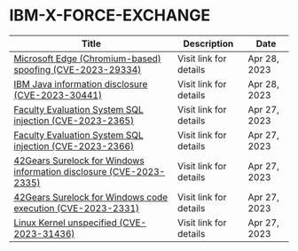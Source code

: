 

# IBM-X-FORCE-EXCHANGE

 |Title|Description|Date|
 |---|---|---|
 |[Microsoft Edge (Chromium-based) spoofing (CVE-2023-29334)](https://exchange.xforce.ibmcloud.com/activity/list?filter=Vulnerabilities)|Visit link for details|Apr 28, 2023|
 |[IBM Java information disclosure (CVE-2023-30441)](https://exchange.xforce.ibmcloud.com/activity/list?filter=Vulnerabilities)|Visit link for details|Apr 28, 2023|
 |[Faculty Evaluation System SQL injection (CVE-2023-2365)](https://exchange.xforce.ibmcloud.com/activity/list?filter=Vulnerabilities)|Visit link for details|Apr 27, 2023|
 |[Faculty Evaluation System SQL injection (CVE-2023-2366)](https://exchange.xforce.ibmcloud.com/activity/list?filter=Vulnerabilities)|Visit link for details|Apr 27, 2023|
 |[42Gears Surelock for Windows information disclosure (CVE-2023-2335)](https://exchange.xforce.ibmcloud.com/activity/list?filter=Vulnerabilities)|Visit link for details|Apr 27, 2023|
 |[42Gears Surelock for Windows code execution (CVE-2023-2331)](https://exchange.xforce.ibmcloud.com/activity/list?filter=Vulnerabilities)|Visit link for details|Apr 27, 2023|
 |[Linux Kernel unspecified (CVE-2023-31436)](https://exchange.xforce.ibmcloud.com/activity/list?filter=Vulnerabilities)|Visit link for details|Apr 27, 2023|
 